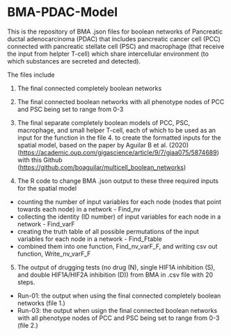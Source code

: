 # BMA-PDAC-Model

This is the repository of BMA .json files for boolean networks of Pancreatic ductal adenocarcinoma (PDAC) that includes pancreatic cancer cell (PCC) connected with pancreatic stellate cell (PSC) and macrophage (that receive the input from helpter T-cell) which share intercellular environment (to which substances are secreted and detected). 

The files include 

1. The final connected completely boolean networks
2. The final connected boolean networks with all phenotype nodes of PCC and PSC being set to range from 0-3
3. The final separate completely boolean models of PCC, PSC, macrophage, and small helper T-cell, each of which to be used as an input for the function in the file 4. to create the formatted inputs for the spatial model, based on the paper by Aguilar B et al. (2020) (https://academic.oup.com/gigascience/article/9/7/giaa075/5874689) with this Github (https://github.com/boaguilar/multicell_boolean_networks)

4. The R code to change BMA .json output to these three required inputs for the spatial model
  - counting the number of input variables for each node (nodes that point towards each node) in a network - Find_nv
  - collecting the identity (ID number) of input variables for each node in a network - Find_varF
  - creating the truth table of all possible permutations of the input variables for each node in a network - Find_Ftable
  - combined them into one function, Find_nv_varF_F, and writing csv out function, Write_nv_varF_F

5. The output of drugging tests (no drug (N), single HIF1A inhibition (S), and double HIF1A/HIF2A inhibition (D)) from BMA in .csv file with 20 steps.
  - Run-01: the output when using the final connected completely boolean networks (file 1.)
  - Run-03: the output when usign the final connected boolean networks with all phenotype nodes of PCC and PSC being set to range from 0-3 (file 2.)
  
 
